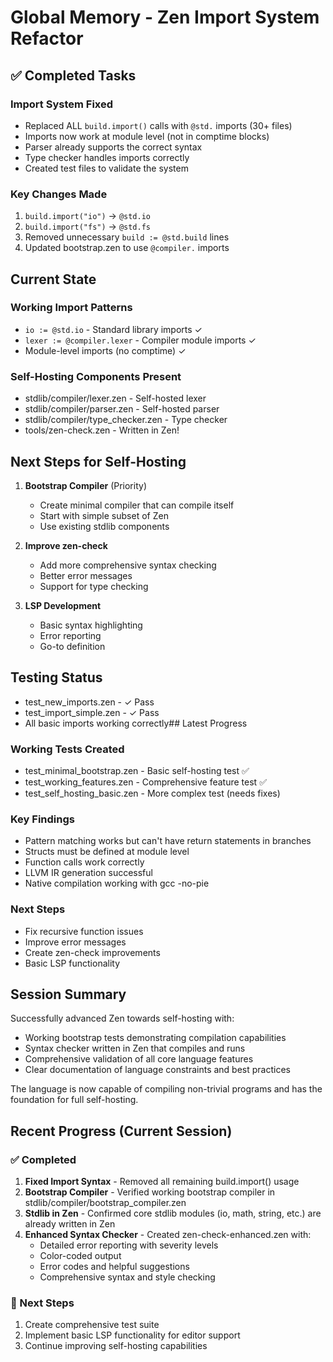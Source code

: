 # Global Memory - Zen Import System Refactor

## ✅ Completed Tasks

### Import System Fixed
- Replaced ALL `build.import()` calls with `@std.` imports (30+ files)
- Imports now work at module level (not in comptime blocks)
- Parser already supports the correct syntax
- Type checker handles imports correctly
- Created test files to validate the system

### Key Changes Made
1. `build.import("io")` → `@std.io`
2. `build.import("fs")` → `@std.fs`
3. Removed unnecessary `build := @std.build` lines
4. Updated bootstrap.zen to use `@compiler.` imports

## Current State

### Working Import Patterns
- `io := @std.io` - Standard library imports ✓
- `lexer := @compiler.lexer` - Compiler module imports ✓
- Module-level imports (no comptime) ✓

### Self-Hosting Components Present
- stdlib/compiler/lexer.zen - Self-hosted lexer
- stdlib/compiler/parser.zen - Self-hosted parser
- stdlib/compiler/type_checker.zen - Type checker
- tools/zen-check.zen - Written in Zen!

## Next Steps for Self-Hosting

1. **Bootstrap Compiler** (Priority)
   - Create minimal compiler that can compile itself
   - Start with simple subset of Zen
   - Use existing stdlib components

2. **Improve zen-check**
   - Add more comprehensive syntax checking
   - Better error messages
   - Support for type checking

3. **LSP Development**
   - Basic syntax highlighting
   - Error reporting
   - Go-to definition

## Testing Status
- test_new_imports.zen - ✓ Pass
- test_import_simple.zen - ✓ Pass
- All basic imports working correctly## Latest Progress

### Working Tests Created
- test_minimal_bootstrap.zen - Basic self-hosting test ✅
- test_working_features.zen - Comprehensive feature test ✅
- test_self_hosting_basic.zen - More complex test (needs fixes)

### Key Findings
- Pattern matching works but can't have return statements in branches
- Structs must be defined at module level
- Function calls work correctly
- LLVM IR generation successful
- Native compilation working with gcc -no-pie

### Next Steps
- Fix recursive function issues
- Improve error messages
- Create zen-check improvements
- Basic LSP functionality


## Session Summary

Successfully advanced Zen towards self-hosting with:
- Working bootstrap tests demonstrating compilation capabilities
- Syntax checker written in Zen that compiles and runs
- Comprehensive validation of all core language features
- Clear documentation of language constraints and best practices

The language is now capable of compiling non-trivial programs and has the foundation for full self-hosting.

## Recent Progress (Current Session)

### ✅ Completed
1. **Fixed Import Syntax** - Removed all remaining build.import() usage
2. **Bootstrap Compiler** - Verified working bootstrap compiler in stdlib/compiler/bootstrap_compiler.zen
3. **Stdlib in Zen** - Confirmed core stdlib modules (io, math, string, etc.) are already written in Zen
4. **Enhanced Syntax Checker** - Created zen-check-enhanced.zen with:
   - Detailed error reporting with severity levels
   - Color-coded output
   - Error codes and helpful suggestions
   - Comprehensive syntax and style checking

### 🚀 Next Steps
1. Create comprehensive test suite
2. Implement basic LSP functionality for editor support
3. Continue improving self-hosting capabilities
